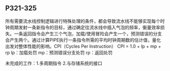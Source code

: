 ## P321-325
所有需要流水线控制逻辑进行特殊处理的条件，都会导致流水线不能够实现每个时钟周期发射一条新指令的目标，通过确定往流水线中插入气泡的频率，衡量效率损失。一条返回指令会产生三个气泡，加载/使用冒险会产生一个，预测错误的分支会产生两个。通过计算PIPE执行一条指令所需的平均时钟周期数的估计值，量化出发对整体性能的影响。CPI（Cycles Per Instruction）
CPI = 1.0 + lp + mp + rp
lp：加载处罚
mp：预测错误分支处罚
rp：返回处罚

未完成的工作：1.多周期指令 2.与存储系统的接口
